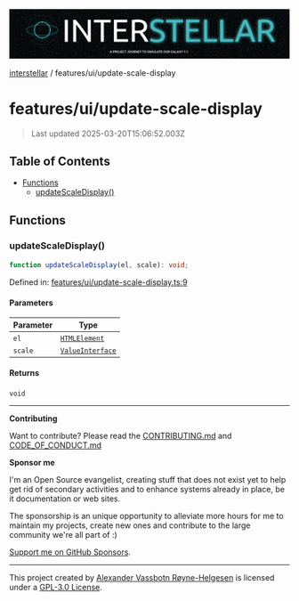 <div><img alt="SPECCER logo" src="https://raw.githubusercontent.com/phun-ky/interstellar/main/public/interstellar-header.png" style="max-height:120px;"/></div>

[interstellar](../../README.md) / features/ui/update-scale-display

# features/ui/update-scale-display

> Last updated 2025-03-20T15:06:52.003Z

## Table of Contents

- [Functions](#functions)
  - [updateScaleDisplay()](#updatescaledisplay)

## Functions

### updateScaleDisplay()

```ts
function updateScaleDisplay(el, scale): void;
```

Defined in:
[features/ui/update-scale-display.ts:9](https://github.com/phun-ky/interstellar/blob/main/src/features/ui/update-scale-display.ts#L9)

#### Parameters

| Parameter | Type                                                                    |
| --------- | ----------------------------------------------------------------------- |
| `el`      | [`HTMLElement`](https://developer.mozilla.org/docs/Web/API/HTMLElement) |
| `scale`   | [`ValueInterface`](../../types/distance.md#valueinterface)              |

#### Returns

`void`

---

**Contributing**

Want to contribute? Please read the
[CONTRIBUTING.md](https://github.com/phun-ky/interstellar/blob/main/CONTRIBUTING.md)
and
[CODE_OF_CONDUCT.md](https://github.com/phun-ky/interstellar/blob/main/CODE_OF_CONDUCT.md)

**Sponsor me**

I'm an Open Source evangelist, creating stuff that does not exist yet to help
get rid of secondary activities and to enhance systems already in place, be it
documentation or web sites.

The sponsorship is an unique opportunity to alleviate more hours for me to
maintain my projects, create new ones and contribute to the large community
we're all part of :)

[Support me on GitHub Sponsors](https://github.com/sponsors/phun-ky).

---

This project created by [Alexander Vassbotn Røyne-Helgesen](http://phun-ky.net)
is licensed under a
[GPL-3.0 License](https://choosealicense.com/licenses/gpl-3.0/).
